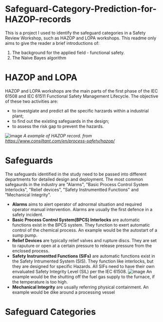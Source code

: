 # Safeguard-Category-Prediction-for-HAZOP-records
This is a project I used to identify the safeguard categories in a Safety Review Workshop, such as HAZOP and LOPA workshops. 
This readme only aims to give the reader a brief introductions of:
1. The background for the applied field - functional safety.
2. The Naive Bayes algorithm


# HAZOP and LOPA
HAZOP and LOPA workshops are the main parts of the first phase of the IEC 61508 and IEC 61511 Functional Safety Management Lifecycle. The objective of these two activities are:
- to investgiate and predict all the specific harzards within a industrial plant;
- to find out the existing safeguards in the design;
- to assess the risk gap to prevent the hazards.

![image](https://user-images.githubusercontent.com/107201347/212220837-bb79a9d3-b008-4b88-b4be-082767fb6b85.png)
*A example of HAZOP record. from https://www.consiltant.com/en/process-safety/hazop/*

# Safeguards
The safeguards identified in the study need to be passed into different departments for detailed design and deployment. 
The most common safegaurds in the industry are "Alarms", "Basic Process Control System Interlocks", "Relief devices", "Safety Instrumentted Functions" and "Mechanical Integrity".
- **Alarms** aims to alert operator of adnormal situation and required operator manual intervention. Alarms are usually the first defence in a safety incident. 
- **Basic Process Control System(BPCS) Interlocks** are automatic functions exist in the BPCS system. They function to exert automatic control of the chemical process. An example would be the autostart of a sump pump.
- **Relief Devices** are typically relief valves and rupture discs. They are set to raputure or open at a certain pressure to release pressure from the enclosed process.
- **Safety Instrumentted Functions (SIFs)** are automatic functions exist in the Safety Intrumented System (SIS). They function like interlocks, but they are designed for specific Hazards. All SIFs need to have their own envaluated Safety Integrity Level (SIL) per the IEC 61508. 
![image](https://user-images.githubusercontent.com/107201347/212571751-4c33b8b9-e340-4a0a-9146-df5fabc7b13a.png)
An example would be the shutting off the fuel gas supply to the furnace, if the temperature is too high.
- **Mechanical Integrity** are usually referring physical containment. An example would be dike around a processing vessel

# Safeguard Categories



